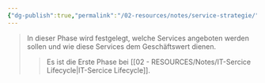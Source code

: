 ```yaml
---
{"dg-publish":true,"permalink":"/02-resources/notes/service-strategie/","tags":["GFN/LF06"]}
---
```


>In dieser Phase wird festgelegt, welche Services angeboten werden sollen und wie diese Services dem Geschäftswert dienen.
>> Es ist die Erste Phase bei [[02 - RESOURCES/Notes/IT-Sercice Lifecycle\|IT-Sercice Lifecycle]].